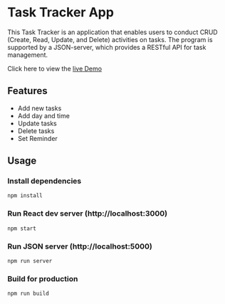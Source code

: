 # Task Tracker App
This Task Tracker is an application that enables users to conduct CRUD (Create, Read, Update, and Delete) activities on tasks. The program is supported by a JSON-server, which provides a RESTful API for task management.

Click here to view the [live Demo](https://task-tracker-42.netlify.app/)

## Features
- Add new tasks
- Add day and time
- Update tasks
- Delete tasks
- Set Reminder

## Usage
### Install dependencies
```
npm install
```
### Run React dev server (http://localhost:3000)
```
npm start
```
### Run JSON server (http://localhost:5000)
```
npm run server
```
### Build for production
```
npm run build
```
